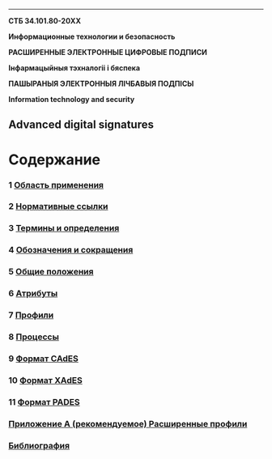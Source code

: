 -------------------------------------------------------------
**СТБ 34.101.80-20XX**

**Информационные технологии и безопасность**

**РАСШИРЕННЫЕ ЭЛЕКТРОННЫЕ ЦИФРОВЫЕ ПОДПИСИ**

**Інфармацыйныя тэхналогіі і бяспека**

**ПАШЫРАНЫЯ ЭЛЕКТРОННЫЯ ЛІЧБАВЫЯ ПОДПІСЫ**

**Information technology and security**

**Advanced digital signatures**
-------------------------------------------------------------

# <a name="Con"></a> Содержание

### 1 [Область применения](01Logo.md)
### 2 [Нормативные ссылки](02Refs.md)
### 3 [Термины и определения](03Terms.md)
### 4 [Обозначения и сокращения](04Defs.md)
### 5 [Общие положения](05Common.md)
### 6 [Атрибуты](06Attrs.md)
### 7 [Профили](07Profiles.md)
### 8 [Процессы](08Processes.md)
### 9 [Формат CAdES](09CADES.md)
### 10 [Формат XAdES](10XADES.md)
### 11 [Формат PADES](11PADES.md)
### [Приложение А (рекомендуемое) Расширенные профили](91ProfileEx.md)
### [Библиография](99Biblio.md)

